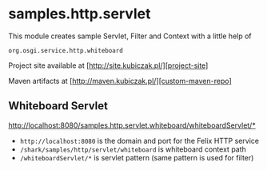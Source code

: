
samples.http.servlet
====================

This module creates sample Servlet, Filter and Context with a little help of

```
org.osgi.service.http.whiteboard
```

Project site available at [http://site.kubiczak.pl/][project-site]

Maven artifacts at [http://maven.kubiczak.pl/][custom-maven-repo]

[project-site]: http://site.kubiczak.pl/
[custom-maven-repo]: http://maven.kubiczak.pl/


Whiteboard Servlet
------------------

[http://localhost:8080/samples.http.servlet.whiteboard/whiteboardServlet/*](http://localhost:8080/samples.http.servlet.whiteboard/whiteboardServlet/*)

* `http://localhost:8080` is the domain and port for the Felix HTTP service
* `/shark/samples/http/servlet/whiteboard` is whiteboard context path
* `/whiteboardServlet/*` is servlet pattern (same pattern is used for filter)
